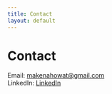```yaml
---
title: Contact
layout: default
---
```

# Contact
  
Email: makenahowat@gmail.com  
LinkedIn: [LinkedIn]

[LinkedIn]: https://www.linkedin.com/in/makena-howat-8063a7294/